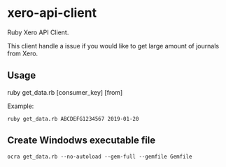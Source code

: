 xero-api-client
===============

Ruby Xero API Client.

This client handle a issue if you would like to get large amount of journals from Xero.

## Usage

ruby get_data.rb [consumer_key] [from<date>]

Example:

	ruby get_data.rb ABCDEFG1234567 2019-01-20

## Create Windodws executable file

	ocra get_data.rb --no-autoload --gem-full --gemfile Gemfile
